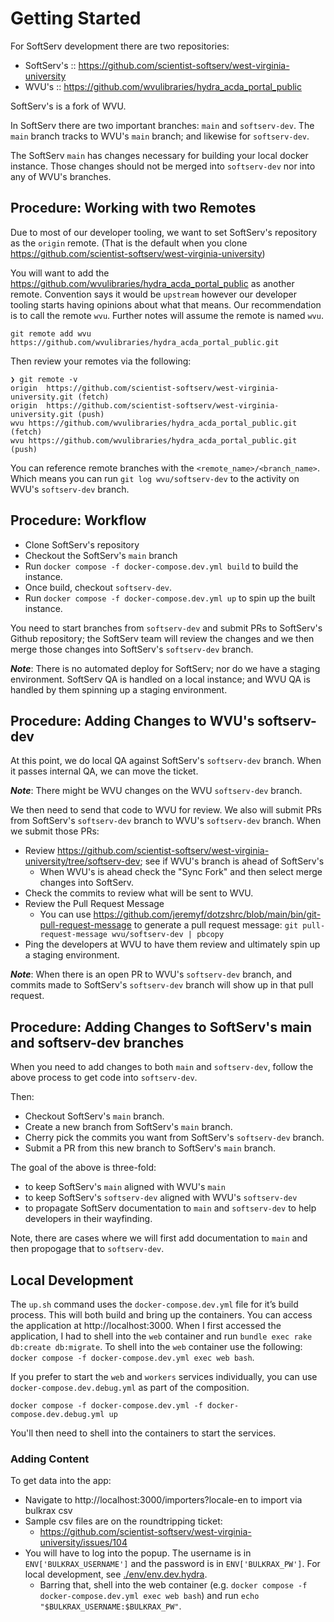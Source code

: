 # Getting Started

For SoftServ development there are two repositories:

- SoftServ's :: https://github.com/scientist-softserv/west-virginia-university
- WVU's :: https://github.com/wvulibraries/hydra_acda_portal_public

SoftServ's is a fork of WVU.

In SoftServ there are two important branches: `main` and `softserv-dev`.  The `main` branch tracks to WVU's `main` branch; and likewise for `softserv-dev`.

The SoftServ `main` has changes necessary for building your local docker instance.  Those changes should not be merged into `softserv-dev` nor into any of WVU's branches.

## Procedure: Working with two Remotes

Due to most of our developer tooling, we want to set SoftServ's repository as the `origin` remote.  (That is the default when you clone https://github.com/scientist-softserv/west-virginia-university)

You will want to add the https://github.com/wvulibraries/hydra_acda_portal_public as another remote.  Convention says it would be `upstream` however our developer tooling starts having opinions about what that means.  Our recommendation is to call the remote `wvu`.  Further notes will assume the remote is named `wvu`.

```shell
git remote add wvu https://github.com/wvulibraries/hydra_acda_portal_public.git
```

Then review your remotes via the following:

```shell
❯ git remote -v
origin	https://github.com/scientist-softserv/west-virginia-university.git (fetch)
origin	https://github.com/scientist-softserv/west-virginia-university.git (push)
wvu	https://github.com/wvulibraries/hydra_acda_portal_public.git (fetch)
wvu	https://github.com/wvulibraries/hydra_acda_portal_public.git (push)
```

You can reference remote branches with the `<remote_name>/<branch_name>`.  Which means you can run `git log wvu/softserv-dev` to the activity on WVU's `softserv-dev` branch.

## Procedure: Workflow

- Clone SoftServ's repository
- Checkout the SoftServ's `main` branch
- Run `docker compose -f docker-compose.dev.yml build` to build the instance.
- Once build, checkout `softserv-dev`.
- Run `docker compose -f docker-compose.dev.yml up` to spin up the built instance.

You need to start branches from `softserv-dev` and submit PRs to SoftServ's Github repository; the SoftServ team will review the changes and we then merge those changes into SoftServ's `softserv-dev` branch.

**_Note_**: There is no automated deploy for SoftServ; nor do we have a staging environment.  SoftServ QA is handled on a local instance; and WVU QA is handled by them spinning up a staging environment.

## Procedure: Adding Changes to WVU's softserv-dev

At this point, we do local QA against SoftServ's `softserv-dev` branch.  When it passes internal QA, we can move the ticket.

**_Note_**: There might be WVU changes on the WVU `softserv-dev` branch.

We then need to send that code to WVU for review.  We also will submit PRs from SoftServ's `softserv-dev` branch to WVU's `softserv-dev` branch.  When we submit those PRs:

- Review https://github.com/scientist-softserv/west-virginia-university/tree/softserv-dev; see if WVU's branch is ahead of SoftServ's
  - When WVU's is ahead check the "Sync Fork" and then select merge changes into SoftServ.
- Check the commits to review what will be sent to WVU.
- Review the Pull Request Message
  - You can use https://github.com/jeremyf/dotzshrc/blob/main/bin/git-pull-request-message to generate a pull request message: `git pull-request-message wvu/softserv-dev | pbcopy`
- Ping the developers at WVU to have them review and ultimately spin up a staging environment.

**_Note_**: When there is an open PR to WVU's `softserv-dev` branch, and commits made to SoftServ's `softserv-dev` branch will show up in that pull request.


## Procedure: Adding Changes to SoftServ's main and softserv-dev branches

When you need to add changes to both `main` and `softserv-dev`, follow the above process to get code into `softserv-dev`.

Then:

- Checkout SoftServ's `main` branch.
- Create a new branch from SoftServ's `main` branch.
- Cherry pick the commits you want from SoftServ's `softserv-dev` branch.
- Submit a PR from this new branch to SoftServ's `main` branch.

The goal of the above is three-fold:

- to keep SoftServ's `main` aligned with WVU's `main`
- to keep SoftServ's `softserv-dev` aligned with WVU's `softserv-dev`
- to propagate SoftServ documentation to `main` and `softserv-dev` to help developers in their wayfinding.

Note, there are cases where we will first add documentation to `main` and then propogage that to `softserv-dev`.

## Local Development

The `up.sh` command uses the `docker-compose.dev.yml` file for it’s build process.  This will both build and bring up the containers.  You can access the application at http://localhost:3000.  When I first accessed the application, I had to shell into the `web` container and run `bundle exec rake db:create db:migrate`.  To shell into the `web` container use the following: `docker compose -f docker-compose.dev.yml exec web bash`.

If you prefer to start the `web` and `workers` services individually, you can use `docker-compose.dev.debug.yml` as part of the composition.

```
docker compose -f docker-compose.dev.yml -f docker-compose.dev.debug.yml up
```

You'll then need to shell into the containers to start the services.

### Adding Content

To get data into the app:

- Navigate to http://localhost:3000/importers?locale-en to import via bulkrax csv
- Sample csv files are on the roundtripping ticket:
  - https://github.com/scientist-softserv/west-virginia-university/issues/104
- You will have to log into the popup.  The username is in `ENV['BULKRAX_USERNAME']` and the password is in `ENV['BULKRAX_PW']`.  For local development, see [./env/env.dev.hydra](./env/env.dev.hydra).
  - Barring that, shell into the web container (e.g. `docker compose -f docker-compose.dev.yml exec web bash`) and run `echo "$BULKRAX_USERNAME:$BULKRAX_PW"`.
